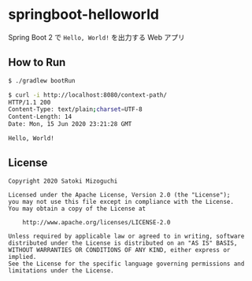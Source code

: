 # springboot-helloworld

Spring Boot 2 で `Hello, World!` を出力する Web アプリ

## How to Run

```bash
$ ./gradlew bootRun
```

```bash
$ curl -i http://localhost:8080/context-path/
HTTP/1.1 200 
Content-Type: text/plain;charset=UTF-8
Content-Length: 14
Date: Mon, 15 Jun 2020 23:21:28 GMT

Hello, World!
```

## License

    Copyright 2020 Satoki Mizoguchi

    Licensed under the Apache License, Version 2.0 (the "License");
    you may not use this file except in compliance with the License.
    You may obtain a copy of the License at

        http://www.apache.org/licenses/LICENSE-2.0

    Unless required by applicable law or agreed to in writing, software
    distributed under the License is distributed on an "AS IS" BASIS,
    WITHOUT WARRANTIES OR CONDITIONS OF ANY KIND, either express or implied.
    See the License for the specific language governing permissions and
    limitations under the License.
